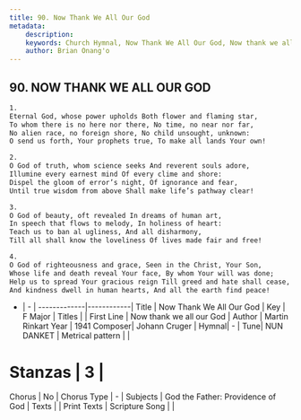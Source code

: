 ```yaml
---
title: 90. Now Thank We All Our God
metadata:
    description: 
    keywords: Church Hymnal, Now Thank We All Our God, Now thank we all our God, 
    author: Brian Onang'o
---
```



## 90. NOW THANK WE ALL OUR GOD

```txt
1.
Eternal God, whose power upholds Both flower and flaming star,
To whom there is no here nor there, No time, no near nor far,
No alien race, no foreign shore, No child unsought, unknown:
O send us forth, Your prophets true, To make all lands Your own!

2.
O God of truth, whom science seeks And reverent souls adore,
Illumine every earnest mind Of every clime and shore:
Dispel the gloom of error’s night, Of ignorance and fear,
Until true wisdom from above Shall make life’s pathway clear!

3.
O God of beauty, oft revealed In dreams of human art,
In speech that flows to melody, In holiness of heart:
Teach us to ban al ugliness, And all disharmony,
Till all shall know the loveliness Of lives made fair and free!

4.
O God of righteousness and grace, Seen in the Christ, Your Son,
Whose life and death reveal Your face, By whom Your will was done;
Help us to spread Your gracious reign Till greed and hate shall cease,
And kindness dwell in human hearts, And all the earth find peace!
```

- |   -  |
-------------|------------|
Title | Now Thank We All Our God |
Key | F Major |
Titles |  |
First Line | Now thank we all our God |
Author | Martin Rinkart
Year | 1941
Composer| Johann Cruger |
Hymnal|  - |
Tune| NUN DANKET |
Metrical pattern | |
# Stanzas | 3 |
Chorus | No |
Chorus Type | - |
Subjects | God the Father: Providence of God |
Texts |  |
Print Texts | 
Scripture Song |  |
  
